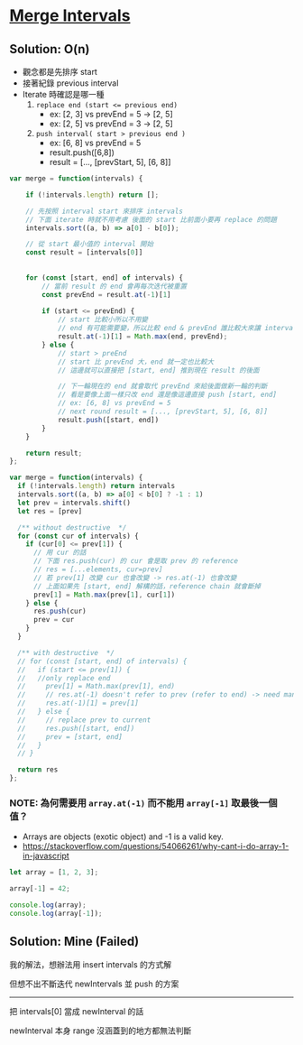 # [Merge Intervals](https://leetcode.com/problems/merge-intervals/)

## Solution: O(n)
- 觀念都是先排序 start
- 接著紀錄 previous interval
- Iterate 時確認是哪一種
  1. `replace end (start <= previous end)` 
     - ex: [2, 3] vs prevEnd = 5 -> [2, 5]
     - ex: [2, 5] vs prevEnd = 3 -> [2, 5]
  2. `push interval( start > previous end )`
     - ex: [6, 8] vs prevEnd = 5
     - result.push([6,8])
     - result = [..., [prevStart, 5], [6, 8]]

```js
var merge = function(intervals) {

    if (!intervals.length) return [];

    // 先按照 interval start 來排序 intervals
    // 下面 iterate 時就不用考慮 後面的 start 比前面小要再 replace 的問題
    intervals.sort((a, b) => a[0] - b[0]);

    // 從 start 最小值的 interval 開始
    const result = [intervals[0]]
  
    
    for (const [start, end] of intervals) {
        // 當前 result 的 end 會再每次迭代被重置
        const prevEnd = result.at(-1)[1]
        
        if (start <= prevEnd) {
            // start 比較小所以不用變
            // end 有可能需要變，所以比較 end & prevEnd 誰比較大來讓 interval 涵蓋更大的範圍
            result.at(-1)[1] = Math.max(end, prevEnd);
        } else {
            // start > preEnd
            // start 比 prevEnd 大，end 就一定也比較大
            // 這邊就可以直接把 [start, end] 推到現在 result 的後面

            // 下一輪現在的 end 就會取代 prevEnd 來給後面做新一輪的判斷
            // 看是要像上面一樣只改 end 還是像這邊直接 push [start, end] 
            // ex: [6, 8] vs prevEnd = 5
            // next round result = [..., [prevStart, 5], [6, 8]]
            result.push([start, end])
        }
    }

    return result;
};
```

```js
var merge = function(intervals) {
  if (!intervals.length) return intervals
  intervals.sort((a, b) => a[0] < b[0] ? -1 : 1)
  let prev = intervals.shift()
  let res = [prev]

  /** without destructive  */ 
  for (const cur of intervals) {
    if (cur[0] <= prev[1]) {
      // 用 cur 的話
      // 下面 res.push(cur) 的 cur 會是取 prev 的 reference
      // res = [...elements, cur=prev] 
      // 若 prev[1] 改變 cur 也會改變 -> res.at(-1) 也會改變
      // 上面如果先 [start, end] 解構的話，reference chain 就會斷掉
      prev[1] = Math.max(prev[1], cur[1])
    } else {
      res.push(cur)
      prev = cur
    }
  }

  /** with destructive  */ 
  // for (const [start, end] of intervals) {
  //   if (start <= prev[1]) {
  //   //only replace end
  //     prev[1] = Math.max(prev[1], end)
  //     // res.at(-1) doesn't refer to prev (refer to end) -> need manually update
  //     res.at(-1)[1] = prev[1]
  //   } else {
  //     // replace prev to current
  //     res.push([start, end])
  //     prev = [start, end]
  //   }
  // }

  return res
};
```

### NOTE: 為何需要用 `array.at(-1)` 而不能用 `array[-1]` 取最後一個值？
- Arrays are objects (exotic object) and -1 is a valid key.
- https://stackoverflow.com/questions/54066261/why-cant-i-do-array-1-in-javascript
```js
let array = [1, 2, 3];

array[-1] = 42;

console.log(array);
console.log(array[-1]);
```


## Solution: Mine (Failed)

我的解法，想辦法用 insert intervals 的方式解

但想不出不斷迭代 newIntervals 並 push 的方案

---

把 intervals[0] 當成 newInterval 的話

newInterval 本身 range 沒涵蓋到的地方都無法判斷
